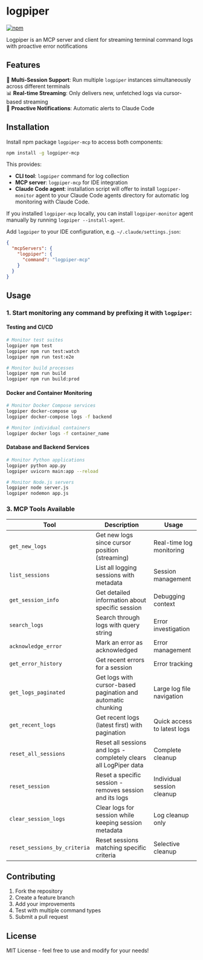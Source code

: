 # logpiper

[![npm]](https://www.npmjs.com/package/logpiper-mcp)

[npm]: https://img.shields.io/npm/v/logpiper-mcp.svg?style=flat-square

Logpiper is an MCP server and client for streaming terminal command logs with proactive error notifications

## Features

🚀 **Multi-Session Support**: Run multiple `logpiper` instances simultaneously across different terminals  
📊 **Real-time Streaming**: Only delivers new, unfetched logs via cursor-based streaming  
📢 **Proactive Notifications**: Automatic alerts to Claude Code  

## Installation

Install npm package `logpiper-mcp` to access both components:

```bash
npm install -g logpiper-mcp
```

This provides:
- **CLI tool**: `logpiper` command for log collection
- **MCP server**: `logpiper-mcp` for IDE integration
- **Claude Code agent**: installation script will offer to install `logpiper-monitor` agent to your Claude Code agents directory for automatic log monitoring with Claude Code.

If you installed `logpiper-mcp` locally, you can install `logpiper-monitor` agent manually by running `logpiper --install-agent`.

Add `logpiper` to your IDE configuration, e.g. `~/.claude/settings.json`:

```json
{
  "mcpServers": {
    "logpiper": {
      "command": "logpiper-mcp"
    }
  }
}
```

## Usage

### 1. Start monitoring any command by prefixing it with `logpiper`:

#### Testing and CI/CD
```bash
# Monitor test suites
logpiper npm test
logpiper npm run test:watch
logpiper npm run test:e2e

# Monitor build processes
logpiper npm run build
logpiper npm run build:prod
```

#### Docker and Container Monitoring
```bash
# Monitor Docker Compose services
logpiper docker-compose up
logpiper docker-compose logs -f backend

# Monitor individual containers
logpiper docker logs -f container_name
```

#### Database and Backend Services
```bash
# Monitor Python applications
logpiper python app.py
logpiper uvicorn main:app --reload

# Monitor Node.js servers
logpiper node server.js
logpiper nodemon app.js
```

### 3. MCP Tools Available

| Tool | Description | Usage |
|------|-------------|-------|
| `get_new_logs` | Get new logs since cursor position (streaming) | Real-time log monitoring |
| `list_sessions` | List all logging sessions with metadata | Session management |
| `get_session_info` | Get detailed information about specific session | Debugging context |
| `search_logs` | Search through logs with query string | Error investigation |
| `acknowledge_error` | Mark an error as acknowledged | Error management |
| `get_error_history` | Get recent errors for a session | Error tracking |
| `get_logs_paginated` | Get logs with cursor-based pagination and automatic chunking | Large log file navigation |
| `get_recent_logs` | Get recent logs (latest first) with pagination | Quick access to latest logs |
| `reset_all_sessions` | Reset all sessions and logs - completely clears all LogPiper data | Complete cleanup |
| `reset_session` | Reset a specific session - removes session and its logs | Individual session cleanup |
| `clear_session_logs` | Clear logs for session while keeping session metadata | Log cleanup only |
| `reset_sessions_by_criteria` | Reset sessions matching specific criteria | Selective cleanup |

## Contributing

1. Fork the repository
2. Create a feature branch
3. Add your improvements
4. Test with multiple command types
5. Submit a pull request

## License

MIT License - feel free to use and modify for your needs!